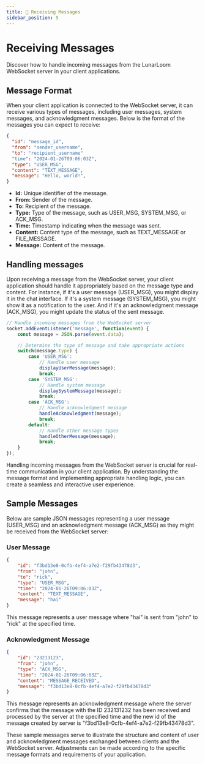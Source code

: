 ```yaml
---
title: 📨 Receiving Messages
sidebar_position: 5
---
```


# Receiving Messages

Discover how to handle incoming messages from the LunarLoom WebSocket server in your client applications.

## Message Format

When your client application is connected to the WebSocket server, it can receive various types of messages, including user messages, system messages, and acknowledgment messages. Below is the format of the messages you can expect to receive:

```json
{
  "id": "message_id",
  "from": "sender_username",
  "to": "recipient_username"
  "time": "2024-01-26T09:06:03Z",
  "type": "USER_MSG",
  "content": "TEXT_MESSAGE",
  "message": "Hello, world!",
}
```

- **Id:** Unique identifier of the message.
- **From:** Sender of the message.
- **To:** Recipient of the message.
- **Type:** Type of the message, such as USER_MSG, SYSTEM_MSG, or ACK_MSG.
- **Time:** Timestamp indicating when the message was sent.
- **Content:** Content type of the message, such as TEXT_MESSAGE or FILE_MESSAGE.
- **Message:** Content of the message.

## Handling messages

Upon receiving a message from the WebSocket server, your client application should handle it appropriately based on the message
type and content. For instance, if it's a user message (USER_MSG), you might display it in the chat interface. If it's a system
message (SYSTEM_MSG), you might show it as a notification to the user. And if it's an acknowledgment message (ACK_MSG), you
might update the status of the sent message.

```js
// Handle incoming messages from the WebSocket server
socket.addEventListener('message', function(event) {
    const message = JSON.parse(event.data);

    // Determine the type of message and take appropriate actions
    switch(message.type) {
        case 'USER_MSG':
            // Handle user message
            displayUserMessage(message);
            break;
        case 'SYSTEM_MSG':
            // Handle system message
            displaySystemMessage(message);
            break;
        case 'ACK_MSG':
            // Handle acknowledgment message
            handleAcknowledgment(message);
            break;
        default:
            // Handle other message types
            handleOtherMessage(message);
            break;
    }
});
```
Handling incoming messages from the WebSocket server is crucial for real-time communication in your client application. By
understanding the message format and implementing appropriate handling logic, you can create a seamless and interactive user
experience.

## Sample Messages

Below are sample JSON messages representing a user message (USER_MSG) and an acknowledgment message (ACK_MSG) as they might be
received from the WebSocket server:

### User Message
```json
{
	"id": "f3bd13e8-0cfb-4ef4-a7e2-f29fb43478d3",
	"from": "john",
	"to": "rick",
	"type": "USER_MSG",
	"time": "2024-01-26T09:06:03Z",
	"content": "TEXT_MESSAGE",
	"message": "hai"
}
```

This message represents a user message where "hai" is sent from "john" to "rick" at the specified time.

### Acknowledgment Message

```json
{
	"id": "23213123",
    "from": "john",
	"type": "ACK_MSG",
	"time": "2024-01-26T09:06:03Z",
	"content": "MESSAGE_RECEIVED",
	"message": "f3bd13e8-0cfb-4ef4-a7e2-f29fb43478d3"
}
```
This message represents an acknowledgment message where the server confirms that the message with the ID 232131232
has been received and processed by the server at the specified time and the new id of the message created by server 
 is "f3bd13e8-0cfb-4ef4-a7e2-f29fb43478d3".

These sample messages serve to illustrate the structure and content of user and acknowledgment messages exchanged between
clients and the WebSocket server. Adjustments can be made according to the specific message formats and requirements of your
application.

